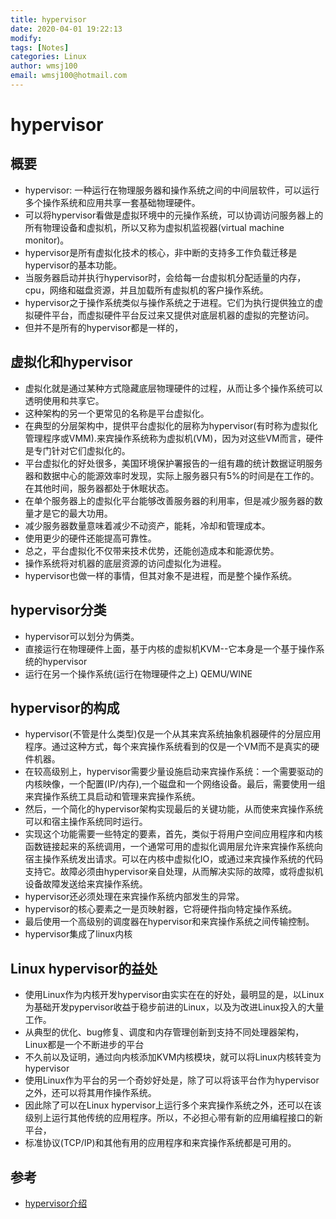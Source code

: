 ```yaml
---
title: hypervisor
date: 2020-04-01 19:22:13
modify: 
tags: [Notes]
categories: Linux
author: wmsj100
email: wmsj100@hotmail.com
---
```


# hypervisor

## 概要

- hypervisor: 一种运行在物理服务器和操作系统之间的中间层软件，可以运行多个操作系统和应用共享一套基础物理硬件。
- 可以将hypervisor看做是虚拟环境中的元操作系统，可以协调访问服务器上的所有物理设备和虚拟机，所以又称为虚拟机监视器(virtual machine monitor)。
- hypervisor是所有虚拟化技术的核心，非中断的支持多工作负载迁移是hypervisor的基本功能。
- 当服务器启动并执行hypervisor时，会给每一台虚拟机分配适量的内存，cpu，网络和磁盘资源，并且加载所有虚拟机的客户操作系统。
- hypervisor之于操作系统类似与操作系统之于进程。它们为执行提供独立的虚拟硬件平台，而虚拟硬件平台反过来又提供对底层机器的虚拟的完整访问。
- 但并不是所有的hypervisor都是一样的，

## 虚拟化和hypervisor

- 虚拟化就是通过某种方式隐藏底层物理硬件的过程，从而让多个操作系统可以透明使用和共享它。
- 这种架构的另一个更常见的名称是平台虚拟化。
- 在典型的分层架构中，提供平台虚拟化的层称为hypervisor(有时称为虚拟化管理程序或VMM).来宾操作系统称为虚拟机(VM)，因为对这些VM而言，硬件是专门针对它们虚拟化的。
- 平台虚拟化的好处很多，美国环境保护署报告的一组有趣的统计数据证明服务器和数据中心的能源效率时发现，实际上服务器只有5%的时间是在工作的。在其他时间，服务器都处于休眠状态。
- 在单个服务器上的虚拟化平台能够改善服务器的利用率，但是减少服务器的数量才是它的最大功用。
- 减少服务器数量意味着减少不动资产，能耗，冷却和管理成本。
- 使用更少的硬件还能提高可靠性。
- 总之，平台虚拟化不仅带来技术优势，还能创造成本和能源优势。
- 操作系统将对机器的底层资源的访问虚拟化为进程。
- hypervisor也做一样的事情，但其对象不是进程，而是整个操作系统。

## hypervisor分类

- hypervisor可以划分为俩类。
- 直接运行在物理硬件上面，基于内核的虚拟机KVM--它本身是一个基于操作系统的hypervisor
- 运行在另一个操作系统(运行在物理硬件之上) QEMU/WINE

## hypervisor的构成

- hypervisor(不管是什么类型)仅是一个从其来宾系统抽象机器硬件的分层应用程序。通过这种方式，每个来宾操作系统看到的仅是一个VM而不是真实的硬件机器。
- 在较高级别上，hypervisor需要少量设施启动来宾操作系统：一个需要驱动的内核映像，一个配置(IP/内存),一个磁盘和一个网络设备。最后，需要使用一组来宾操作系统工具启动和管理来宾操作系统。
- 然后，一个简化的hypervisor架构实现最后的关键功能，从而使来宾操作系统可以和宿主操作系统同时运行。
- 实现这个功能需要一些特定的要素，首先，类似于将用户空间应用程序和内核函数链接起来的系统调用，一个通常可用的虚拟化调用层允许来宾操作系统向宿主操作系统发出请求。可以在内核中虚拟化IO，或通过来宾操作系统的代码支持它。故障必须由hypervisor亲自处理，从而解决实际的故障，或将虚拟机设备故障发送给来宾操作系统。
- hypervisor还必须处理在来宾操作系统内部发生的异常。
- hypervisor的核心要素之一是页映射器，它将硬件指向特定操作系统。
- 最后使用一个高级别的调度器在hypervisor和来宾操作系统之间传输控制。
- hypervisor集成了linux内核

## Linux hypervisor的益处

- 使用Linux作为内核开发hypervisor由实实在在的好处，最明显的是，以Linux为基础开发pypervisor收益于稳步前进的Linux，以及为改进Linux投入的大量工作。
- 从典型的优化、bug修复、调度和内存管理创新到支持不同处理器架构，Linux都是一个不断进步的平台
- 不久前以及证明，通过向内核添加KVM内核模块，就可以将Linux内核转变为hypervisor
- 使用Linux作为平台的另一个奇妙好处是，除了可以将该平台作为hypervisor之外，还可以将其用作操作系统。
- 因此除了可以在Linux hypervisor上运行多个来宾操作系统之外，还可以在该级别上运行其他传统的应用程序。所以，不必担心带有新的应用编程接口的新平台，
- 标准协议(TCP/IP)和其他有用的应用程序和来宾操作系统都是可用的。

## 参考

- [hypervisor介绍](https://blog.csdn.net/baidu_23959681/article/details/82732488)
